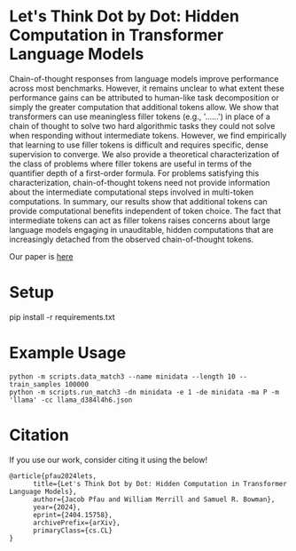 # Let's Think Dot by Dot: Hidden Computation in Transformer Language Models

Chain-of-thought responses from language models improve performance across most benchmarks. However, it remains unclear to what extent these performance gains can be attributed to human-like task decomposition or simply the greater computation that additional tokens allow. We show that transformers can use meaningless filler tokens (e.g., '......') in place of a chain of thought to solve two hard algorithmic tasks they could not solve when responding without intermediate tokens. However, we find empirically that learning to use filler tokens is difficult and requires specific, dense supervision to converge. We also provide a theoretical characterization of the class of problems where filler tokens are useful in terms of the quantifier depth of a first-order formula. For problems satisfying this characterization, chain-of-thought tokens need not provide information about the intermediate computational steps involved in multi-token computations. In summary, our results show that additional tokens can provide computational benefits independent of token choice. The fact that intermediate tokens can act as filler tokens raises concerns about large language models engaging in unauditable, hidden computations that are increasingly detached from the observed chain-of-thought tokens.

Our paper is [here](https://arxiv.org/abs/2404.15758)

# Setup
pip install -r requirements.txt

# Example Usage
```
python -m scripts.data_match3 --name minidata --length 10 --train_samples 100000
python -m scripts.run_match3 -dn minidata -e 1 -de minidata -ma P -m 'llama' -cc llama_d384l4h6.json
```

# Citation

If you use our work, consider citing it using the below!

```
@article{pfau2024lets,
      title={Let's Think Dot by Dot: Hidden Computation in Transformer Language Models}, 
      author={Jacob Pfau and William Merrill and Samuel R. Bowman},
      year={2024},
      eprint={2404.15758},
      archivePrefix={arXiv},
      primaryClass={cs.CL}
}
```
